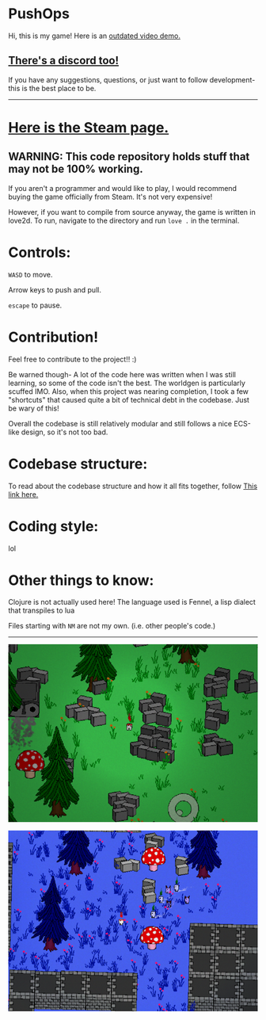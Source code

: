 
# PushOps
Hi, this is my game!
Here is an [outdated video demo.](https://youtu.be/q7SY_eWbJjM)

## [There's a discord too!](https://discord.gg/n6N24cUMDA)
If you have any suggestions, questions, or just want to follow 
development- this is the best place to be.

-----------------------------------------------------------

# [Here is the Steam page.](https://store.steampowered.com/app/1705610/PushOps/)
## WARNING: This code repository holds stuff that may not be 100% working.
If you aren't a programmer and would like to play, I would recommend buying the game officially from Steam. It's not very expensive!


However, if you want to compile from source anyway, the game is written in love2d.
To run, navigate to the directory and run `love .` in the terminal.


# Controls:

`WASD` to move.

Arrow keys to push and pull.

`escape` to pause.


# Contribution!
Feel free to contribute to the project!! :)

Be warned though-
A lot of the code here was written when I was still learning,
so some of the code isn't the best. The worldgen is particularly scuffed IMO.
Also, when this project was nearing completion, I took a few "shortcuts" that
caused quite a bit of technical debt in the codebase. Just be wary of this!

Overall the codebase is still relatively modular and still follows a nice
ECS-like design, so it's not too bad.

# Codebase structure:
To read about the codebase structure and how it all fits together,
follow [This link here.](txt_and_images/codebase/codebase.md)

# Coding style:
lol

# Other things to know:
Clojure is not actually used here! The language used is Fennel, a lisp dialect that transpiles to lua

Files starting with `NM` are not my own. (i.e. other people's code.)


-----------------------------------------------------------

![menu](txt_and_images/screenshots/menu.png)

![ingame](txt_and_images/screenshots/ingame.png)

